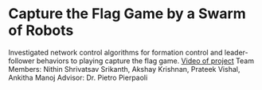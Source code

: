 # Capture the Flag Game by a Swarm of Robots
Investigated network control algorithms for formation control and leader-follower behaviors to playing capture the flag game. 
[Video of project](https://www.youtube.com/watch?v=ZAj0yj7iQ5Q) 
Team Members: Nithin Shrivatsav Srikanth, Akshay Krishnan, Prateek Vishal, Ankitha Manoj
Advisor: Dr. Pietro Pierpaoli 
